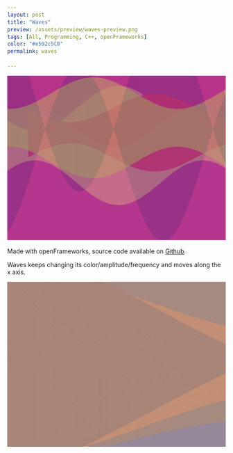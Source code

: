 ```yaml
---
layout: post
title: "Waves"
preview: /assets/preview/waves-preview.png
tags: [All, Programming, C++, openFrameworks]
color: "#e592c5C0"
permalink: waves

---
```



<p align="center">
    <img src="/assets/waves_pattern/pattern_2.png"/>
</p>

Made with openFrameworks, source code available on [Github](https://github.com/aklevy/pattern_2).

Waves keeps changing its color/amplitude/frequency and moves along the x axis. 

<p align="center">
  <img src="/assets/waves_pattern/pattern_2_compressed.gif"/>
</p>
